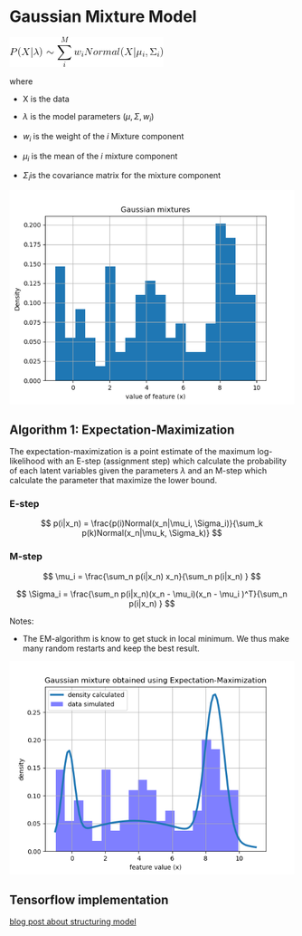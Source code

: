 # Gaussian Mixture Model

![](./equations/gaussian_mixture_def.gif)

where

* X is the data
* $\lambda​$ is the model parameters ($\mu , \Sigma, w_i ​$)

* $w_i$ is the weight of the $i​$ Mixture component
* $\mu_i$ is the mean of the $i$ mixture component 
* $\Sigma_i​$ is the covariance matrix for the mixture component



![](./figures/fig_gaussian_mixtures.png)





## Algorithm 1: Expectation-Maximization



The expectation-maximization is a point estimate of the maximum log-likelihood with an E-step (assignment step) which calculate the probability of each latent variables given the parameters $\lambda$ and an M-step which calculate the parameter that maximize the lower bound.



### E-step

$$
p(i|x_n) = \frac{p(i)Normal(x_n|\mu_i, \Sigma_i)}{\sum_k p(k)Normal(x_n|\mu_k, \Sigma_k)}
$$

### M-step

$$
\mu_i = \frac{\sum_n p(i|x_n) x_n}{\sum_n p(i|x_n) }
$$

$$
\Sigma_i = \frac{\sum_n p(i|x_n)(x_n - \mu_i)(x_n - \mu_i )^T}{\sum_n p(i|x_n) }
$$

Notes:

* The EM-algorithm is know to get stuck in local minimum. We thus make many random restarts and keep the best result. 



![](./figures/fig_gaussian_mixtures_EM.png)





## Tensorflow implementation

 [blog post about structuring model](https://danijar.com/structuring-your-tensorflow-models/)

